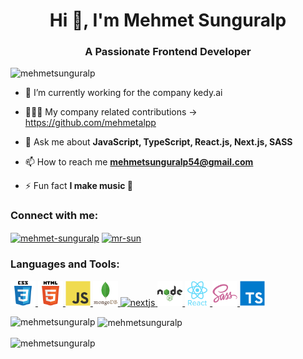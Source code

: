 <h1 align="center">Hi 👋, I'm Mehmet Sunguralp</h1>
<h3 align="center">A Passionate Frontend Developer</h3>

<p align="left"> <img src="https://komarev.com/ghpvc/?username=mehmetsunguralp&label=Profile%20views&color=0e75b6&style=flat" alt="mehmetsunguralp" /> </p>

- 🔭 I’m currently working for the company kedy.ai

- 👨🏻‍💼 My company related contributions → https://github.com/mehmetalpp

- 💬 Ask me about **JavaScript, TypeScript, React.js, Next.js, SASS**

- 📫 How to reach me **mehmetsunguralp54@gmail.com**

- ⚡ Fun fact **I make music 🤘**

<h3 align="left">Connect with me:</h3>
<p align="left">
<a href="https://linkedin.com/in/mehmet-sunguralp" target="blank"><img align="center" src="https://raw.githubusercontent.com/rahuldkjain/github-profile-readme-generator/master/src/images/icons/Social/linked-in-alt.svg" alt="mehmet-sunguralp" height="30" width="40" /></a>
<a href="https://stackoverflow.com/users/mr-sun" target="blank"><img align="center" src="https://raw.githubusercontent.com/rahuldkjain/github-profile-readme-generator/master/src/images/icons/Social/stack-overflow.svg" alt="mr-sun" height="30" width="40" /></a>
</p>

<h3 align="left">Languages and Tools:</h3>
<p align="left"> <a href="https://www.w3schools.com/css/" target="_blank" rel="noreferrer"> <img src="https://raw.githubusercontent.com/devicons/devicon/master/icons/css3/css3-original-wordmark.svg" alt="css3" width="40" height="40"/> </a> <a href="https://www.w3.org/html/" target="_blank" rel="noreferrer"> <img src="https://raw.githubusercontent.com/devicons/devicon/master/icons/html5/html5-original-wordmark.svg" alt="html5" width="40" height="40"/> </a> <a href="https://developer.mozilla.org/en-US/docs/Web/JavaScript" target="_blank" rel="noreferrer"> <img src="https://raw.githubusercontent.com/devicons/devicon/master/icons/javascript/javascript-original.svg" alt="javascript" width="40" height="40"/> </a> <a href="https://www.mongodb.com/" target="_blank" rel="noreferrer"> <img src="https://raw.githubusercontent.com/devicons/devicon/master/icons/mongodb/mongodb-original-wordmark.svg" alt="mongodb" width="40" height="40"/> </a> <a href="https://nextjs.org/" target="_blank" rel="noreferrer"> <img src="https://miro.medium.com/v2/resize:fit:1258/1*okiCUvTUJLtOqJv1dMzwpA.png" alt="nextjs" width="40" height="40"/> </a> <a href="https://nodejs.org" target="_blank" rel="noreferrer"> <img src="https://raw.githubusercontent.com/devicons/devicon/master/icons/nodejs/nodejs-original-wordmark.svg" alt="nodejs" width="40" height="40"/> </a> <a href="https://reactjs.org/" target="_blank" rel="noreferrer"> <img src="https://raw.githubusercontent.com/devicons/devicon/master/icons/react/react-original-wordmark.svg" alt="react" width="40" height="40"/> </a> <a href="https://sass-lang.com" target="_blank" rel="noreferrer"> <img src="https://raw.githubusercontent.com/devicons/devicon/master/icons/sass/sass-original.svg" alt="sass" width="40" height="40"/> </a> <a href="https://www.typescriptlang.org/" target="_blank" rel="noreferrer"> <img src="https://raw.githubusercontent.com/devicons/devicon/master/icons/typescript/typescript-original.svg" alt="typescript" width="40" height="40"/> </a> </p>

<p><img align="left" src="https://github-readme-stats.vercel.app/api/top-langs?username=mehmetsunguralp&show_icons=true&locale=en&layout=compact" alt="mehmetsunguralp" /></p>

<p>&nbsp;<img align="center" src="https://github-readme-stats.vercel.app/api?username=mehmetsunguralp&show_icons=true&locale=en" alt="mehmetsunguralp" /></p>

<p><img align="center" src="https://github-readme-streak-stats.herokuapp.com/?user=mehmetsunguralp&" alt="mehmetsunguralp" /></p>
